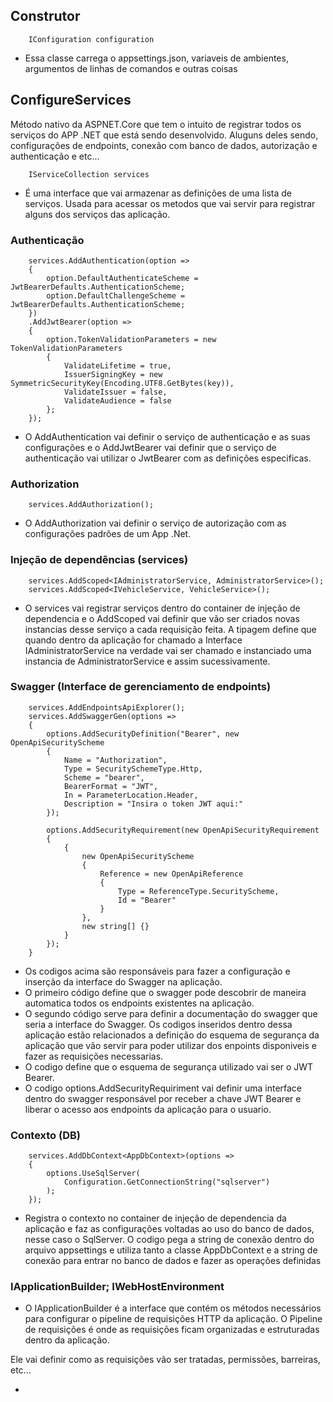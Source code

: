 
## Construtor
```
    IConfiguration configuration
```
* Essa classe carrega o appsettings.json, variaveis de ambientes, argumentos de linhas de comandos e outras coisas

## ConfigureServices
Método nativo da ASPNET.Core que tem o intuito de registrar todos os serviços do APP .NET que está sendo desenvolvido. Aluguns deles sendo, configurações de endpoints, conexão com banco de dados, autorização e authenticação e etc...

```
    IServiceCollection services
```
* É uma interface que vai armazenar as definições de uma lista de serviços. Usada para acessar os metodos que vai servir para registrar alguns dos serviços das aplicação.

### Authenticação
```
    services.AddAuthentication(option =>
    {
        option.DefaultAuthenticateScheme = JwtBearerDefaults.AuthenticationScheme;
        option.DefaultChallengeScheme = JwtBearerDefaults.AuthenticationScheme;
    })
    .AddJwtBearer(option =>
    {
        option.TokenValidationParameters = new TokenValidationParameters
        {
            ValidateLifetime = true,
            IssuerSigningKey = new SymmetricSecurityKey(Encoding.UTF8.GetBytes(key)),
            ValidateIssuer = false,
            ValidateAudience = false
        };
    });
```
* O AddAuthentication vai definir o serviço de authenticação e as suas configurações e o AddJwtBearer vai definir que o serviço de authenticação vai utilizar o JwtBearer com as definições especificas.

### Authorization  
```
    services.AddAuthorization();
```
* O AddAuthorization vai definir o serviço de autorização com as configurações padrões de um App .Net.

### Injeção de dependências (services)
```
    services.AddScoped<IAdministratorService, AdministratorService>();
    services.AddScoped<IVehicleService, VehicleService>();
```
* O services vai registrar serviços dentro do container de injeção de dependencia e o AddScoped vai definir que vão ser criados novas instancias desse serviço a cada requisição feita. A tipagem define que quando dentro da aplicação for chamado a Interface IAdministratorService na verdade vai ser chamado e instanciado uma instancia de AdministratorService e assim sucessivamente.

### Swagger (Interface de gerenciamento de endpoints)
```
    services.AddEndpointsApiExplorer();
    services.AddSwaggerGen(options =>
    {
        options.AddSecurityDefinition("Bearer", new OpenApiSecurityScheme
        {
            Name = "Authorization",
            Type = SecuritySchemeType.Http,
            Scheme = "bearer",
            BearerFormat = "JWT",
            In = ParameterLocation.Header,
            Description = "Insira o token JWT aqui:"
        });
    
        options.AddSecurityRequirement(new OpenApiSecurityRequirement
        {
            {
                new OpenApiSecurityScheme
                {
                    Reference = new OpenApiReference
                    {
                        Type = ReferenceType.SecurityScheme,
                        Id = "Bearer"
                    }
                },
                new string[] {}
            }
        });
    }
```
* Os codigos acima são responsáveis para fazer a configuração e inserção da interface do Swagger na aplicação. 
* O primeiro código define que o swagger pode descobrir de maneira automatica todos os endpoints existentes na aplicação.
* O segundo código serve para definir a documentação do swagger que seria a interface do Swagger. Os codigos inseridos dentro dessa aplicação estão relacionados a definição do esquema de segurança da aplicação que vão servir para poder utilizar dos enpoints disponiveis e fazer as requisições necessarias.
* O codigo define que o esquema de segurança utilizado vai ser o JWT Bearer.
* O codigo options.AddSecurityRequiriment vai definir uma interface dentro do swagger responsável por receber a chave JWT Bearer e liberar o acesso aos endpoints da aplicação para o usuario.

### Contexto (DB)
```
    services.AddDbContext<AppDbContext>(options =>
    {
        options.UseSqlServer(
            Configuration.GetConnectionString("sqlserver")
        );
    });
```
* Registra o contexto no container de injeção de dependencia da aplicação e faz as configurações voltadas ao uso do banco de dados, nesse caso o SqlServer. O codigo pega a string de conexão dentro do arquivo appsettings e utiliza tanto a classe AppDbContext e a string de conexão para entrar no banco de dados e fazer as operações definidas
  
### IApplicationBuilder; IWebHostEnvironment
* O IApplicationBuilder é a interface que contém os métodos necessários para configurar o pipeline de requisições HTTP da aplicação. O Pipeline de requisições é onde as requisições ficam organizadas e estruturadas dentro da aplicação.

Ele vai definir como as requisições vão ser tratadas, permissões, barreiras, etc...

* 
